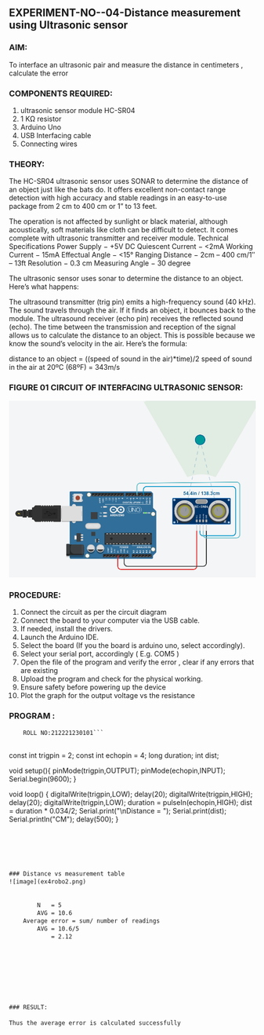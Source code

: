 ## EXPERIMENT-NO--04-Distance measurement using Ultrasonic sensor

### AIM: 
To interface an ultrasonic pair and measure the distance in centimeters , calculate the error
 
### COMPONENTS REQUIRED:
1.	ultrasonic sensor module HC-SR04
2.	1 KΩ resistor 
3.	Arduino Uno 
4.	USB Interfacing cable 
5.	Connecting wires 


### THEORY: 
The HC-SR04 ultrasonic sensor uses SONAR to determine the distance of an object just like the bats do. It offers excellent non-contact range detection with high accuracy and stable readings in an easy-to-use package from 2 cm to 400 cm or 1” to 13 feet.

The operation is not affected by sunlight or black material, although acoustically, soft materials like cloth can be difficult to detect. It comes complete with ultrasonic transmitter and receiver module.
Technical Specifications
Power Supply − +5V DC
Quiescent Current − <2mA
Working Current − 15mA
Effectual Angle − <15°
Ranging Distance − 2cm – 400 cm/1″ – 13ft
Resolution − 0.3 cm
Measuring Angle − 30 degree

The ultrasonic sensor uses sonar to determine the distance to an object. Here’s what happens:

The ultrasound transmitter (trig pin) emits a high-frequency sound (40 kHz).
The sound travels through the air. If it finds an object, it bounces back to the module.
The ultrasound receiver (echo pin) receives the reflected sound (echo).
The time between the transmission and reception of the signal allows us to calculate the distance to an object. This is possible because we know the sound’s velocity in the air. Here’s the formula:

distance to an object = ((speed of sound in the air)*time)/2
speed of sound in the air at 20ºC (68ºF) = 343m/s

### FIGURE 01 CIRCUIT OF INTERFACING ULTRASONIC SENSOR:


![image](ex4robo.png)



### PROCEDURE:
1.	Connect the circuit as per the circuit diagram 
2.	Connect the board to your computer via the USB cable.
3.	If needed, install the drivers.
4.	Launch the Arduino IDE.
5.	Select the board (If you the board is arduino uno, select accordingly).
6.	Select your serial port, accordingly ( E.g. COM5 )
7.	Open the file of the program  and verify the error , clear if any errors that are existing 
8.	Upload the program and check for the physical working. 
9.	Ensure safety before powering up the device 
10.	Plot the graph for the output voltage vs the resistance 


### PROGRAM :
``` NAME:Silambarasan.K
    ROLL NO:212221230101```
    
```
const int trigpin = 2;
const int echopin = 4;
long duration;
int dist;

void setup(){
  pinMode(trigpin,OUTPUT);
  pinMode(echopin,INPUT);
  Serial.begin(9600);
}

void loop()
{
  digitalWrite(trigpin,LOW);
  delay(20);
  digitalWrite(trigpin,HIGH);
  delay(20);
  digitalWrite(trigpin,LOW);
  duration  = pulseIn(echopin,HIGH);
  dist = duration * 0.034/2;
  Serial.print("\nDistance = ");
  Serial.print(dist);
  Serial.println("CM");
  delay(500);
}
```





### Distance vs measurement table 
![image](ex4robo2.png)

	
 		N   = 5
		AVG = 10.6
	Average error = sum/ number of readings 
		AVG = 10.6/5
		    = 2.12








### RESULT:

Thus the average error is calculated successfully

 
